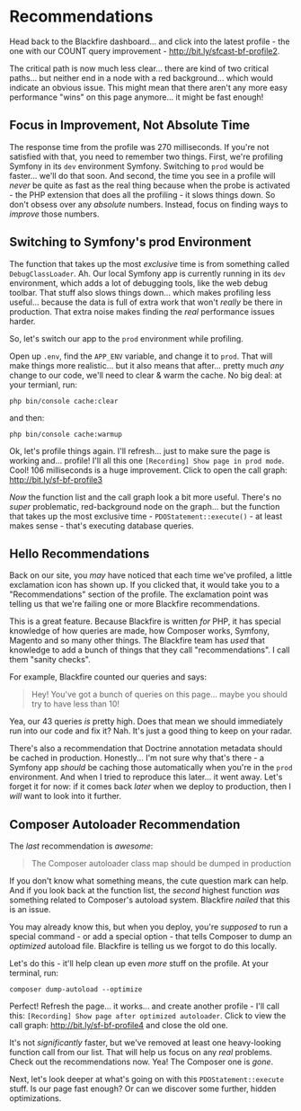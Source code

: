 # Recommendations

Head back to the Blackfire dashboard... and click into the latest profile - the
one with our COUNT query improvement - http://bit.ly/sfcast-bf-profile2.

The critical path is now much less clear... there are kind of two critical paths...
but neither end in a node with a red background... which would indicate an
obvious issue. This might mean that there aren't any more easy performance
"wins" on this page anymore... it might be fast enough!

## Focus in Improvement, Not Absolute Time

The response time from the profile was 270 milliseconds. If you're not satisfied
with that, you need to remember two things. First, we're profiling Symfony in its
`dev` environment Symfony. Switching to `prod` would be faster... we'll do that
soon. And second, the time you see in a profile will *never* be quite as fast as
the real thing because when the probe is activated - the PHP extension that does
all the profiling - it slows things down. So don't obsess over any *absolute*
numbers. Instead, focus on finding ways to *improve* those numbers.

## Switching to Symfony's prod Environment

The function that takes up the most *exclusive* time is from something called
`DebugClassLoader`. Ah. Our local Symfony app is currently running in its `dev`
environment, which adds a lot of debugging tools, like the web debug toolbar.
That stuff also slows things down... which makes profiling less useful... because
the data is full of extra work that won't *really* be there in production. That
extra noise makes finding the *real* performance issues harder.

So, let's switch our app to the `prod` environment while profiling.

Open up `.env`, find the `APP_ENV` variable, and change it to `prod`. That will
make things more realistic... but it also means that after... pretty much *any*
change to our code, we'll need to clear & warm the cache. No big deal: at your
termianl, run:

```terminal
php bin/console cache:clear
```

and then:

```terminal
php bin/console cache:warmup
```

Ok, let's profile things again. I'll refresh... just to make sure the page is
working and... profile! I'll all this one `[Recording] Show page in prod mode`.
Cool! 106 milliseconds is a huge improvement. Click to open the call graph:
http://bit.ly/sf-bf-profile3

*Now* the function list and the call graph look a bit more useful. There's no
*super* problematic, red-background node on the graph... but the function that
takes up the most exclusive time - `PDOStatement::execute()` - at least makes
sense - that's executing database queries.

## Hello Recommendations

Back on our site, you *may* have noticed that each time we've profiled, a little
exclamation icon has shown up. If you clicked that, it would take you to a
"Recommendations" section of the profile. The exclamation point was telling us
that we're failing one or more Blackfire recommendations.

This is a great feature. Because Blackfire is written *for* PHP, it has special
knowledge of how queries are made, how Composer works, Symfony, Magento and so
many other things. The Blackfire team has *used* that knowledge to add a bunch
of things that they call "recommendations". I call them "sanity checks".

For example, Blackfire counted our queries and says:

> Hey! You've got a bunch of queries on this page... maybe you should try to
> have less than 10!

Yea, our 43 queries *is* pretty high. Does that mean we should immediately run
into our code and fix it? Nah. It's just a good thing to keep on your radar.

There's also a recommendation that Doctrine annotation metadata should be cached
in production. Honestly... I'm not sure why that's there - a Symfony app *should*
be caching those automatically when you're in the `prod` environment. And when
I tried to reproduce this later... it went away. Let's forget it for now: if it
comes back *later* when we deploy to production, then I *will* want to look into
it further.

## Composer Autoloader Recommendation

The *last* recommendation is *awesome*:

> The Composer autoloader class map should be dumped in production

If you don't know what something means, the cute question mark can help. And if
you look back at the function list, the *second* highest function *was* something
related to Composer's autoload system. Blackfire *nailed* that this is an issue.

You may already know this, but when you deploy, you're *supposed* to run a special
command - or add a special option - that tells Composer to dump an *optimized*
autoload file. Blackfire is telling us we forgot to do this locally.

Let's do this - it'll help clean up even *more* stuff on the profile. At your
terminal, run:

```terminal
composer dump-autoload --optimize
```

Perfect! Refresh the page... it works... and create another profile - I'll
call this: `[Recording] Show page after optimized autoloader`. Click to view
the call graph: http://bit.ly/sf-bf-profile4 and close the old one.

It's not *significantly* faster, but we've removed at least one heavy-looking
function call from our list. That will help us focus on any *real* problems.
Check out the recommendations now. Yea! The Composer one is *gone*.

Next, let's look deeper at what's going on with this `PDOStatement::execute` stuff.
Is our page fast enough? Or can we discover some further, hidden optimizations.
